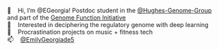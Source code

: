 👋 &nbsp;&nbsp; Hi, I’m @EGeorgia! Postdoc student in the [@Hughes-Genome-Group](https://github.com/Hughes-Genome-Group) and part of the [Genome Function Initiative](https://github.com/Genome-Function-Initiative-Oxford)    
👀 &nbsp;&nbsp; Interested in deciphering the regulatory genome with deep learning  
🌱 &nbsp;&nbsp; Procrastination projects on music + fitness tech  
📫 &nbsp;&nbsp; [@EmilyGeorgiade5](https://twitter.com/EmilyGeorgiade5)    

<!---
EGeorgia/EGeorgia is a ✨ special ✨ repository because its `README.md` (this file) appears on your GitHub profile.
You can click the Preview link to take a look at your changes.
--->
